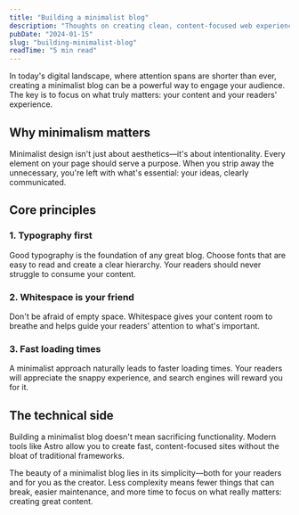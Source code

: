 ```yaml
---
title: "Building a minimalist blog"
description: "Thoughts on creating clean, content-focused web experiences that prioritize readability and user engagement."
pubDate: "2024-01-15"
slug: "building-minimalist-blog"
readTime: "5 min read"
---
```


In today's digital landscape, where attention spans are shorter than ever, creating a minimalist blog can be a powerful way to engage your audience. The key is to focus on what truly matters: your content and your readers' experience.

## Why minimalism matters

Minimalist design isn't just about aesthetics—it's about intentionality. Every element on your page should serve a purpose. When you strip away the unnecessary, you're left with what's essential: your ideas, clearly communicated.

## Core principles

### 1. Typography first
Good typography is the foundation of any great blog. Choose fonts that are easy to read and create a clear hierarchy. Your readers should never struggle to consume your content.

### 2. Whitespace is your friend
Don't be afraid of empty space. Whitespace gives your content room to breathe and helps guide your readers' attention to what's important.

### 3. Fast loading times
A minimalist approach naturally leads to faster loading times. Your readers will appreciate the snappy experience, and search engines will reward you for it.

## The technical side

Building a minimalist blog doesn't mean sacrificing functionality. Modern tools like Astro allow you to create fast, content-focused sites without the bloat of traditional frameworks.

The beauty of a minimalist blog lies in its simplicity—both for your readers and for you as the creator. Less complexity means fewer things that can break, easier maintenance, and more time to focus on what really matters: creating great content. 